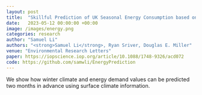```yaml
---
layout: post
title:  "Skillful Prediction of UK Seasonal Energy Consumption based on Surface Climate Information"
date:   2023-05-12 00:00:00 +00:00
image: /images/energy.png
categories: research
author: "Samuel Li"
authors: "<strong>Samuel Li</strong>, Ryan Sriver, Douglas E. Miller"
venue: "Environmental Research Letters"
paper: https://iopscience.iop.org/article/10.1088/1748-9326/acd072
code: https://github.com/samwli/EnergyPrediction
---
```

We show how winter climate and energy demand values can be predicted two months in advance using surface climate information.
